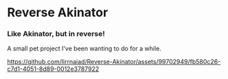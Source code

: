 # Reverse Akinator

### Like Akinator, but in reverse!
A small pet project I've been wanting to do for a while.

https://github.com/lirrnaiad/Reverse-Akinator/assets/99702949/fb580c26-c7d1-4051-8d89-0012e3787922

